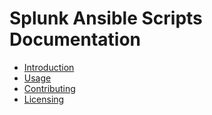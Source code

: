 # Splunk Ansible Scripts Documentation

* [Introduction](../README.md)
* [Usage](USING_DEFAULTS.md)
* [Contributing](CONTRIBUTING.md)
* [Licensing](LICENSING.md)
